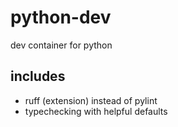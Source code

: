 # python-dev
dev container for python

## includes
- ruff (extension) instead of pylint
- typechecking with helpful defaults